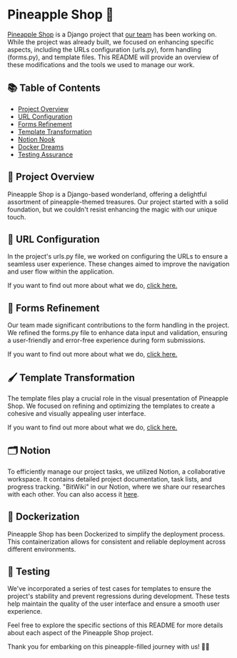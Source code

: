 #  Pineapple Shop 🍍
[Pineapple Shop](https://github.com/Champion-of-Elysium/PineappleShop_QTeam1.git) is a Django project that [our team](https://bitwizards.notion.site/Introduction-9b7e50cc7d7642568d467c153025f420?pvs=4) has been working on. While the project was already built, we focused on enhancing specific aspects, including the URLs configuration (urls.py), form handling (forms.py), and template files. This README will provide an overview of these modifications and the tools we used to manage our work.

## 📚 Table of Contents

- [Project Overview](#project-overview)
- [URL Configuration](#url-configuration)
- [Forms Refinement](#forms-refinement)
- [Template Transformation](#template-transformation)
- [Notion Nook](#notion-nook)
- [Docker Dreams](#docker-dreams)
- [Testing Assurance](#testing-assurance)

## 🌟 Project Overview

Pineapple Shop is a Django-based wonderland, offering a delightful assortment of pineapple-themed treasures. Our project started with a solid foundation, but we couldn't resist enhancing the magic with our unique touch.

## 🔗 URL Configuration

In the project's urls.py file, we worked on configuring the URLs to ensure a seamless user experience. These changes aimed to improve the navigation and user flow within the application.

If you want to find out more about what we do, [click here.](docs/urls-document.md)

## 📝 Forms Refinement

Our team made significant contributions to the form handling in the project. We refined the forms.py file to enhance data input and validation, ensuring a user-friendly and error-free experience during form submissions.

If you want to find out more about what we do, [click here.](docs/forms-document.md)

## 🖌️ Template Transformation

The template files play a crucial role in the visual presentation of Pineapple Shop. We focused on refining and optimizing the templates to create a cohesive and visually appealing user interface.

If you want to find out more about what we do, [click here.](docs/templates-document.md)

## 🗂️ Notion

To efficiently manage our project tasks, we utilized Notion, a collaborative workspace. It contains detailed project documentation, task lists, and progress tracking. "BitWiki" in our Notion, where we share our researches with each other. You can also access it [here](https://bitwizards.notion.site/a0317c7ed4184994bf6354b7b60868b3?v=ee9bba85aa624befaa8175bdd3cc5757).

## 🐳 Dockerization

Pineapple Shop has been Dockerized to simplify the deployment process. This containerization allows for consistent and reliable deployment across different environments.

## 🧪 Testing

We've incorporated a series of test cases for templates to ensure the project's stability and prevent regressions during development. These tests help maintain the quality of the user interface and ensure a smooth user experience.


Feel free to explore the specific sections of this README for more details about each aspect of the Pineapple Shop project.

Thank you for embarking on this pineapple-filled journey with us! 🍍✨
